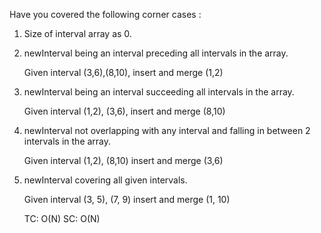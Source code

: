 Have you covered the following corner cases :

1) Size of interval array as 0.

2) newInterval being an interval preceding all intervals in the array.

    Given interval (3,6),(8,10), insert and merge (1,2)
3) newInterval being an interval succeeding all intervals in the array.

    Given interval (1,2), (3,6), insert and merge (8,10)
4) newInterval not overlapping with any interval and falling in between 2 intervals in the array.

    Given interval (1,2), (8,10) insert and merge (3,6) 
5) newInterval covering all given intervals.

    Given interval (3, 5), (7, 9) insert and merge (1, 10)


    TC: O(N)
    SC: O(N)